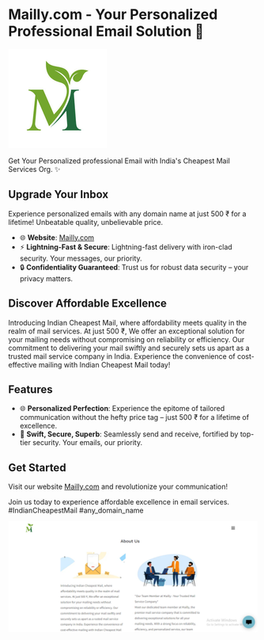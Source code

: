 # Mailly.com - Your Personalized Professional Email Solution 📧

![Mailly Logo](./mailly.png)

Get Your Personalized professional Email with India's Cheapest Mail Services Org. ✨

## Upgrade Your Inbox

Experience personalized emails with any domain name at just 500 ₹ for a lifetime! Unbeatable quality, unbelievable price.

- 🌐 **Website**: [Mailly.com](https://mailly.godaddysites.com/)
- ⚡ **Lightning-Fast & Secure**: Lightning-fast delivery with iron-clad security. Your messages, our priority.
- 🔒 **Confidentiality Guaranteed**: Trust us for robust data security – your privacy matters.

## Discover Affordable Excellence

Introducing Indian Cheapest Mail, where affordability meets quality in the realm of mail services. At just 500 ₹, We offer an exceptional solution for your mailing needs without compromising on reliability or efficiency. Our commitment to delivering your mail swiftly and securely sets us apart as a trusted mail service company in India. Experience the convenience of cost-effective mailing with Indian Cheapest Mail today!

## Features

- 🌐 **Personalized Perfection**: Experience the epitome of tailored communication without the hefty price tag – just 500 ₹ for a lifetime of excellence.
- 🚀 **Swift, Secure, Superb**: Seamlessly send and receive, fortified by top-tier security. Your emails, our priority.

## Get Started

Visit our website [Mailly.com](https://mailly.godaddysites.com/) and revolutionize your communication!

Join us today to experience affordable excellence in email services. #IndianCheapestMail #any_domain_name

![Mailly Screenshot](./Capture.png)
